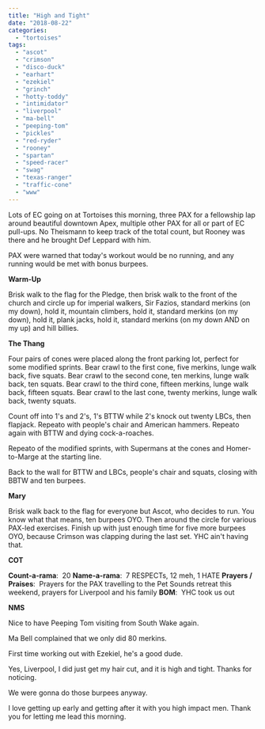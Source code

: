 ```yaml
---
title: "High and Tight"
date: "2018-08-22"
categories: 
  - "tortoises"
tags: 
  - "ascot"
  - "crimson"
  - "disco-duck"
  - "earhart"
  - "ezekiel"
  - "grinch"
  - "hotty-toddy"
  - "intimidator"
  - "liverpool"
  - "ma-bell"
  - "peeping-tom"
  - "pickles"
  - "red-ryder"
  - "rooney"
  - "spartan"
  - "speed-racer"
  - "swag"
  - "texas-ranger"
  - "traffic-cone"
  - "www"
---
```


Lots of EC going on at Tortoises this morning, three PAX for a fellowship lap around beautiful downtown Apex, multiple other PAX for all or part of EC pull-ups. No Theismann to keep track of the total count, but Rooney was there and he brought Def Leppard with him.

PAX were warned that today's workout would be no running, and any running would be met with bonus burpees.

**Warm-Up**

Brisk walk to the flag for the Pledge, then brisk walk to the front of the church and circle up for imperial walkers, Sir Fazios, standard merkins (on my down), hold it, mountain climbers, hold it, standard merkins (on my down), hold it, plank jacks, hold it, standard merkins (on my down AND on my up) and hill billies.

**The Thang**

Four pairs of cones were placed along the front parking lot, perfect for some modified sprints. Bear crawl to the first cone, five merkins, lunge walk back, five squats. Bear crawl to the second cone, ten merkins, lunge walk back, ten squats. Bear crawl to the third cone, fifteen merkins, lunge walk back, fifteen squats. Bear crawl to the last cone, twenty merkins, lunge walk back, twenty squats.

Count off into 1's and 2's, 1's BTTW while 2's knock out twenty LBCs, then flapjack. Repeato with people's chair and American hammers. Repeato again with BTTW and dying cock-a-roaches.

Repeato of the modified sprints, with Supermans at the cones and Homer-to-Marge at the starting line.

Back to the wall for BTTW and LBCs, people's chair and squats, closing with BBTW and ten burpees.

**Mary**

Brisk walk back to the flag for everyone but Ascot, who decides to run. You know what that means, ten burpees OYO. Then around the circle for various PAX-led exercises. Finish up with just enough time for five more burpees OYO, because Crimson was clapping during the last set. YHC ain't having that.

**COT**

**Count-a-rama**:  20 **Name-a-rama**:  7 RESPECTs, 12 meh, 1 HATE **Prayers / Praises**:  Prayers for the PAX travelling to the Pet Sounds retreat this weekend, prayers for Liverpool and his family **BOM**:  YHC took us out

**NMS**

Nice to have Peeping Tom visiting from South Wake again.

Ma Bell complained that we only did 80 merkins.

First time working out with Ezekiel, he's a good dude.

Yes, Liverpool, I did just get my hair cut, and it is high and tight. Thanks for noticing.

We were gonna do those burpees anyway.

I love getting up early and getting after it with you high impact men. Thank you for letting me lead this morning.
